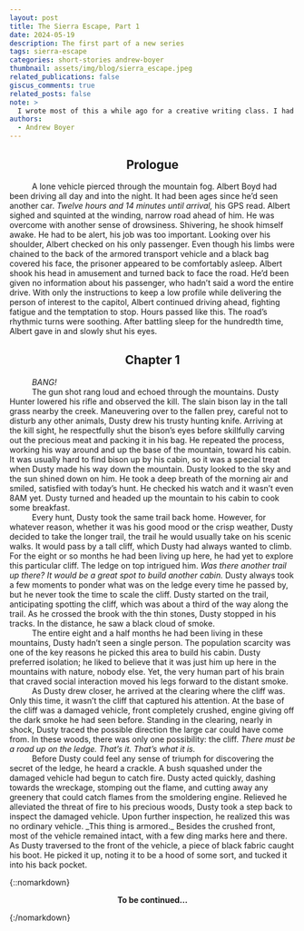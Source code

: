 ```yaml
---
layout: post
title: The Sierra Escape, Part 1
date: 2024-05-19
description: The first part of a new series
tags: sierra-escape
categories: short-stories andrew-boyer
thumbnail: assets/img/blog/sierra_escape.jpeg
related_publications: false
giscus_comments: true
related_posts: false
note: >
  I wrote most of this a while ago for a creative writing class. I had fun writing this and thought, why not publish this series on my website? Subscribe to my newsletter to get notified when the next part is published.
authors:
  - Andrew Boyer
---
```


<style>
  #markdown-content {
    line-height: 2.0 !important;
  }
</style>

<h2 style="text-align: center; margin-top: 30px">Prologue</h2>

&nbsp;&nbsp;&nbsp;&nbsp;&nbsp;&nbsp;&nbsp;&nbsp;&nbsp;&nbsp;A lone vehicle pierced through the mountain fog. Albert Boyd had been driving all day and into the night. It had been ages since he’d seen another car. _Twelve hours and 14 minutes until arrival,_ his GPS read. Albert sighed and squinted at the winding, narrow road ahead of him. He was overcome with another sense of drowsiness. Shivering, he shook himself awake. He had to be alert, his job was too important. Looking over his shoulder, Albert checked on his only passenger. Even though his limbs were chained to the back of the armored transport vehicle and a black bag covered his face, the prisoner appeared to be comfortably asleep. Albert shook his head in amusement and turned back to face the road. He’d been given no information about his passenger, who hadn’t said a word the entire drive. With only the instructions to keep a low profile while delivering the person of interest to the capitol, Albert continued driving ahead, fighting fatigue and the temptation to stop. Hours passed like this. The road’s rhythmic turns were soothing. After battling sleep for the hundredth time, Albert gave in and slowly shut his eyes.

<h2 style="text-align: center; margin-top: 30px">Chapter 1</h2>

&nbsp;&nbsp;&nbsp;&nbsp;&nbsp;&nbsp;&nbsp;&nbsp;&nbsp;&nbsp;_BANG!_\
&nbsp;&nbsp;&nbsp;&nbsp;&nbsp;&nbsp;&nbsp;&nbsp;&nbsp;&nbsp;The gun shot rang loud and echoed through the mountains. Dusty Hunter lowered his rifle and observed the kill. The slain bison lay in the tall grass nearby the creek. Maneuvering over to the fallen prey, careful not to disturb any other animals, Dusty drew his trusty hunting knife. Arriving at the kill sight, he respectfully shut the bison’s eyes before skillfully carving out the precious meat and packing it in his bag. He repeated the process, working his way around and up the base of the mountain, toward his cabin. It was usually hard to find bison up by his cabin, so it was a special treat when Dusty made his way down the mountain. Dusty looked to the sky and the sun shined down on him. He took a deep breath of the morning air and smiled, satisfied with today’s hunt. He checked his watch and it wasn’t even 8AM yet. Dusty turned and headed up the mountain to his cabin to cook some breakfast.\
&nbsp;&nbsp;&nbsp;&nbsp;&nbsp;&nbsp;&nbsp;&nbsp;&nbsp;&nbsp;Every hunt, Dusty took the same trail back home. However, for whatever reason, whether it was his good mood or the crisp weather, Dusty decided to take the longer trail, the trail he would usually take on his scenic walks. It would pass by a tall cliff, which Dusty had always wanted to climb. For the eight or so months he had been living up here, he had yet to explore this particular cliff. The ledge on top intrigued him. _Was there another trail up there? It would be a great spot to build another cabin._ Dusty always took a few moments to ponder what was on the ledge every time he passed by, but he never took the time to scale the cliff. Dusty started on the trail, anticipating spotting the cliff, which was about a third of the way along the trail. As he crossed the brook with the thin stones, Dusty stopped in his tracks. In the distance, he saw a black cloud of smoke.\
&nbsp;&nbsp;&nbsp;&nbsp;&nbsp;&nbsp;&nbsp;&nbsp;&nbsp;&nbsp;The entire eight and a half months he had been living in these mountains, Dusty hadn’t seen a single person. The population scarcity was one of the key reasons he picked this area to build his cabin. Dusty preferred isolation; he liked to believe that it was just him up here in the mountains with nature, nobody else. Yet, the very human part of his brain that craved social interaction moved his legs forward to the distant smoke.\
&nbsp;&nbsp;&nbsp;&nbsp;&nbsp;&nbsp;&nbsp;&nbsp;&nbsp;&nbsp;As Dusty drew closer, he arrived at the clearing where the cliff was. Only this time, it wasn’t the cliff that captured his attention. At the base of the cliff was a damaged vehicle, front completely crushed, engine giving off the dark smoke he had seen before. Standing in the clearing, nearly in shock, Dusty traced the possible direction the large car could have come from. In these woods, there was only one possibility: the cliff. _There must be a road up on the ledge. That’s it. That’s what it is._\
&nbsp;&nbsp;&nbsp;&nbsp;&nbsp;&nbsp;&nbsp;&nbsp;&nbsp;&nbsp;Before Dusty could feel any sense of triumph for discovering the secret of the ledge, he heard a crackle. A bush squashed under the damaged vehicle had begun to catch fire. Dusty acted quickly, dashing towards the wreckage, stomping out the flame, and cutting away any greenery that could catch flames from the smoldering engine. Relieved he alleviated the threat of fire to his precious woods, Dusty took a step back to inspect the damaged vehicle. Upon further inspection, he realized this was no ordinary vehicle. \_This thing is armored.\_ Besides the crushed front, most of the vehicle remained intact, with a few ding marks here and there. As Dusty traversed to the front of the vehicle, a piece of black fabric caught his boot. He picked it up, noting it to be a hood of some sort, and tucked it into his back pocket.

{::nomarkdown}

<p style="text-align: center;"><strong>To be continued...</strong></p>
{:/nomarkdown}
